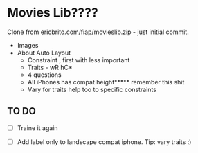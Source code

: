 # Movies Lib????

Clone from ericbrito.com/fiap/movieslib.zip - just initial commit.

- Images
- About Auto Layout
	- Constraint , first with less important
	- Traits - wR hC*
	- 4 questions
	- All iPhones has compat height***** remember this shit
	- Vary for traits help too to specific constraints


## TO DO

- [ ] Traine it again
- [ ] Add label only to landscape compat iphone. Tip: vary traits :)

